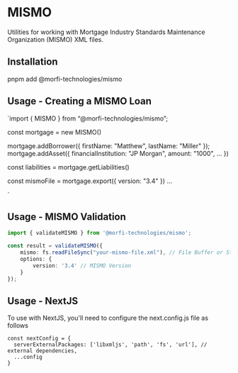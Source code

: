 # MISMO

Utilities for working with Mortgage Industry Standards Maintenance Organization (MISMO) XML files.

## Installation

pnpm add @morfi-technologies/mismo

## Usage - Creating a MISMO Loan

`import { MISMO } from “@morfi-technologies/mismo”;

const mortgage = new MISMO()

mortgage.addBorrower({ firstName: "Matthew", lastName: "Miller" });
mortgage.addAsset({ financialInstitution: "JP Morgan", amount: "1000", … })

const liabilities = mortgage.getLiabilities()

const mismoFile = mortgage.export({ version: "3.4" })
…

`

## Usage - MISMO Validation

```ts
import { validateMISMO } from '@morfi-technologies/mismo';

const result = validateMISMO({
    mismo: fs.readFileSync("your-mismo-file.xml"), // File Buffer or String
    options: {
        version: '3.4' // MISMO Version
    }
});
```
## Usage - NextJS

To use with NextJS, you'll need to configure the next.config.js file as follows

```
const nextConfig = {
  serverExternalPackages: ['libxmljs', 'path', 'fs', 'url'], // external dependencies,
  ...config
}

```
